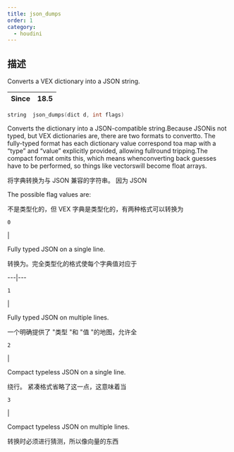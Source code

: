 ```yaml
---
title: json_dumps
order: 1
category:
  - houdini
---
```

    
## 描述

Converts a VEX dictionary into a JSON string.

| Since | 18.5 |
| ----- | ---- |

```c
string  json_dumps(dict d, int flags)
```

Converts the dictionary into a JSON-compatible string.Because JSONis not
typed, but VEX dictionaries are, there are two formats to convertto. The
fully-typed format has each dictionary value correspond toa map with a “type”
and “value” explicitly provided, allowing fullround tripping.The compact
format omits this, which means whenconverting back guesses have to be
performed, so things like vectorswill become float arrays.

将字典转换为与 JSON 兼容的字符串。 因为 JSON

The possible flag values are:

不是类型化的，但 VEX 字典是类型化的，有两种格式可以转换为

`0`

|

Fully typed JSON on a single line.

转换为。完全类型化的格式使每个字典值对应于

---|---

`1`

|

Fully typed JSON on multiple lines.

一个明确提供了 "类型 "和 "值 "的地图，允许全

`2`

|

Compact typeless JSON on a single line.

绕行。 紧凑格式省略了这一点，这意味着当

`3`

|

Compact typeless JSON on multiple lines.

转换时必须进行猜测，所以像向量的东西

